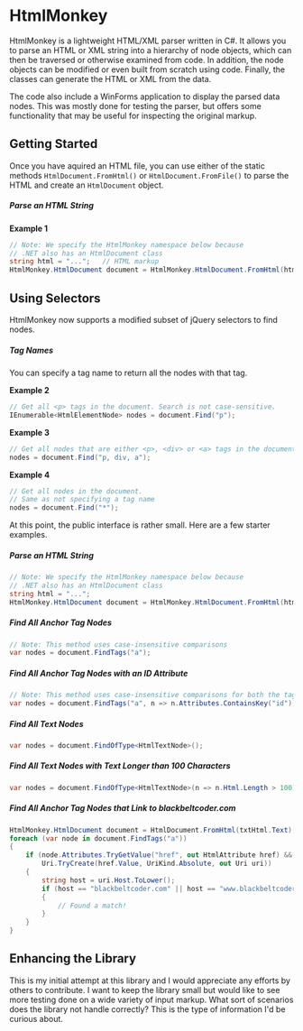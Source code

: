 # HtmlMonkey

HtmlMonkey is a lightweight HTML/XML parser written in C#. It allows you to parse an HTML or XML string into a hierarchy of node objects, which can then be traversed or otherwise examined from code. In addition, the node objects can be modified or even built from scratch using code. Finally, the classes can generate the HTML or XML from the data.

The code also include a WinForms application to display the parsed data nodes. This was mostly done for testing the parser, but offers some functionality that may be useful for inspecting the original markup.

## Getting Started

Once you have aquired an HTML file, you can use either of the static methods `HtmlDocument.FromHtml()` or `HtmlDocument.FromFile()` to parse the HTML and create an `HtmlDocument` object.

##### Parse an HTML String

**Example 1**
```cs
// Note: We specify the HtmlMonkey namespace below because
// .NET also has an HtmlDocument class
string html = "...";   // HTML markup
HtmlMonkey.HtmlDocument document = HtmlMonkey.HtmlDocument.FromHtml(html);
```

## Using Selectors

HtmlMonkey now supports a modified subset of jQuery selectors to find nodes.

##### Tag Names

You can specify a tag name to return all the nodes with that tag.

**Example 2**
```cs
// Get all <p> tags in the document. Search is not case-sensitive.
IEnumerable<HtmlElementNode> nodes = document.Find("p");
```
**Example 3**
```cs
// Get all nodes that are either <p>, <div> or <a> tags in the document.
nodes = document.Find("p, div, a");
```
**Example 4**
```cs
// Get all nodes in the document.
// Same as not specifying a tag name
nodes = document.Find("*");
```

At this point, the public interface is rather small. Here are a few starter examples.

##### Parse an HTML String

```cs
// Note: We specify the HtmlMonkey namespace below because
// .NET also has an HtmlDocument class
string html = "...";
HtmlMonkey.HtmlDocument document = HtmlMonkey.HtmlDocument.FromHtml(html);
```

##### Find All Anchor Tag Nodes

```cs
// Note: This method uses case-insensitive comparisons
var nodes = document.FindTags("a");
```

##### Find All Anchor Tag Nodes with an ID Attribute

```cs
// Note: This method uses case-insensitive comparisons for both the tag and attribute
var nodes = document.FindTags("a", n => n.Attributes.ContainsKey("id"));
```

##### Find All Text Nodes

```cs
var nodes = document.FindOfType<HtmlTextNode>();
```

##### Find All Text Nodes with Text Longer than 100 Characters

```cs
var nodes = document.FindOfType<HtmlTextNode>(n => n.Html.Length > 100);
```

##### Find All Anchor Tag Nodes that Link to blackbeltcoder.com

```cs
HtmlMonkey.HtmlDocument document = HtmlDocument.FromHtml(txtHtml.Text);
foreach (var node in document.FindTags("a"))
{
    if (node.Attributes.TryGetValue("href", out HtmlAttribute href) &&
        Uri.TryCreate(href.Value, UriKind.Absolute, out Uri uri))
    {
        string host = uri.Host.ToLower();
        if (host == "blackbeltcoder.com" || host == "www.blackbeltcoder.com")
        {
            // Found a match!
        }
    }
}
```

## Enhancing the Library

This is my initial attempt at this library and I would appreciate any efforts by others to contribute. I want to keep the library small but would like to see more testing done on a wide variety of input markup. What sort of scenarios does the library not handle correctly? This is the type of information I'd be curious about.
